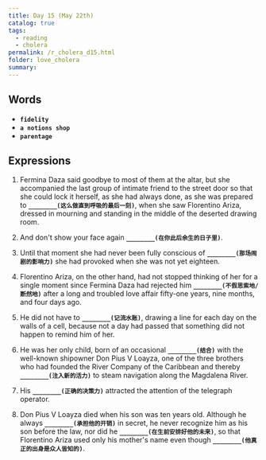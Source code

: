 ```yaml
---
title: Day 15 (May 22th)
catalog: true
tags: 
  - reading
  - cholera
permalink: /r_cholera_d15.html
folder: love_cholera
summary: 
---
```


## Words

-   <b data-toggle="tooltip" data-original-title="{{site.data.glossary.fidelity}}">`fidelity`</b>
-   <b data-toggle="tooltip" data-original-title="{{site.data.glossary.notions}}">`a notions shop`</b>
-   <b data-toggle="tooltip" data-original-title="{{site.data.glossary.parentage}}">`parentage`</b>


## Expressions

1.  Fermina Daza said goodbye to most of them at the altar, but she accompanied the last group of intimate friend to the street door so that she could lock it herself, as she had always done, as she was prepared to <b data-toggle="tooltip" data-original-title="{{site.data.answers.15_a}}">`________(这么做直到呼吸的最后一刻)`</b>, when she saw Florentino Ariza, dressed in mourning and standing in the middle of the deserted drawing room.

2.  And don't show your face again <b data-toggle="tooltip" data-original-title="{{site.data.answers.15_b}}">`________(在你此后余生的日子里)`</b>.

3.  Until that moment she had never been fully conscious of <b data-toggle="tooltip" data-original-title="{{site.data.answers.15_c}}">`________(那场闹剧的影响力)`</b> she had provoked when she was not yet eighteen.

4.  Florentino Ariza, on the other hand, had not stopped thinking of her for a single moment since Fermina Daza had rejected him <b data-toggle="tooltip" data-original-title="{{site.data.answers.15_d}}">`________(不假思索地/断然地)`</b> after a long and troubled love affair fifty-one years, nine months, and four days ago.

5.  He did not have to <b data-toggle="tooltip" data-original-title="{{site.data.answers.15_e}}">`________(记流水账)`</b>, drawing a line for each day on the walls of a cell, because not a day had passed that something did not happen to remind him of her.

6.  He was her only child, born of an occasional <b data-toggle="tooltip" data-original-title="{{site.data.answers.15_f}}">`________(结合)`</b> with the well-known shipowner Don Pius V Loayza, one of the three brothers who had founded the River Company of the Caribbean and thereby <b data-toggle="tooltip" data-original-title="{{site.data.answers.15_f2}}">`________(注入新的活力)`</b> to steam navigation along the Magdalena River.

7.  His <b data-toggle="tooltip" data-original-title="{{site.data.answers.15_g}}">`________(正确的决策力)`</b> attracted the attention of the telegraph operator.

8.  Don Pius V Loayza died when his son was ten years old. Although he always <b data-toggle="tooltip" data-original-title="{{site.data.answers.15_i}}">`________(承担他的开销)`</b> in secret, he never recognize him as his son before the law, nor did he <b data-toggle="tooltip" data-original-title="{{site.data.answers.15_i2}}">`________(在生前安排好他的未来)`</b>, so that Florentino Ariza used only his mother's name even though <b data-toggle="tooltip" data-original-title="{{site.data.answers.15_i3}}">`________(他真正的出身是众人皆知的)`</b>.


